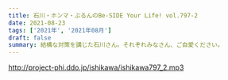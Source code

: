 ```yaml
---
title: 石川・ホンマ・ぶるんのBe-SIDE Your Life! vol.797-2
date: 2021-08-23
tags: ['2021年', '2021年08月']
draft: false
summary: 結構な対策を講じた石川さん。それぞれみなさん、ご自愛ください。
---
```


http://project-phi.ddo.jp/ishikawa/ishikawa797_2.mp3
